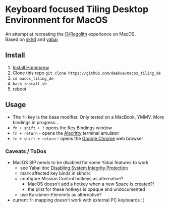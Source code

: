 # Keyboard focused Tiling Desktop Environment for MacOS

An attempt at recreating the [i3](https://i3wm.org)/[Regolith](https://regolith-linux.org) experience on MacOS.  
Based on [skhd](https://github.com/koekeishiya/skhd) and [yabai](https://github.com/koekeishiya/yabai)

## Install
1. [Install Homebrew](https://brew.sh)
2. Clone this repo
   `git clone https://github.com/deekue/macos_tiling_de`
3. `cd macos_tiling_de`
4. `bash install.sh`
5. reboot

## Usage
* The `fn` key is the base modifier.  Only tested on a MacBook, YMMV.  More bindings in progress...
* `fn + shift + ?` opens the Key Bindings window
* `fn + return` - opens the [Alacritty](https://github.com/alacritty/alacritty) terminal emulator
* `fn + shift + return` - opens the [Google Chrome](https://google.com/chrome/) web browser

### Caveats / ToDos
* MacOS SIP needs to be disabled for some Yabai features to work
  * see Yabai doc [Disabling System Integrity Protection](https://github.com/koekeishiya/yabai/wiki/Disabling-System-Integrity-Protection)
  * mark affected key binds in skhdrc
  * configure Mission Control hotkeys as alternative?
    * MacOS doesn't add a hotkey when a new Space is created?!
    * the plist for these hotkeys is opaque and undocumented
  * use Karabiner-Elements as alternative?
* current `fn` mapping doesn't work with external PC keyboards :(
    
